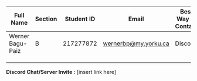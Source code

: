 | Full Name        | Section | Student ID | Email                | Best Way to Contact | Discord Username | GitHub Account |
|------------------|---------|------------|----------------------|---------------------|------------------|-----------------|
| Werner Bagu-Paiz |    B    | 217277872  | wernerbp@my.yorku.ca | Discord             | .totaldarkness   |[TotalDarkness-NRF](https://github.com/TotalDarkness-NRF)|
|                  |         |            |                      |                     |                  |                 |
|                  |         |            |                      |                     |                  |                 |
|                  |         |            |                      |                     |                  |                 |

**Discord Chat/Server Invite :** [insert link here]